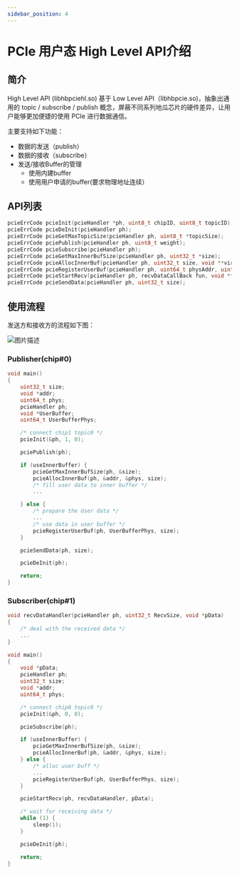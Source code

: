 ```yaml
---
sidebar_position: 4
---
```

# PCIe 用户态 High Level API介绍

## 简介

High Level API (libhbpciehl.so) 基于 Low Level API（libhbpcie.so)，抽象出通用的 topic / subscribe / publish 概念，屏蔽不同系列地瓜芯片的硬件差异，让用户能够更加便捷的使用 PCIe 进行数据通信。

主要支持如下功能：

- 数据的发送（publish）
- 数据的接收（subscribe）
- 发送/接收Buffer的管理
  - 使用内建buffer
  - 使用用户申请的buffer(要求物理地址连续）

## API列表

```c
pcieErrCode pcieInit(pcieHandler *ph, uint8_t chipID, uint8_t topicID);
pcieErrCode pcieDeInit(pcieHandler ph);
pcieErrCode pcieGetMaxTopicSize(pcieHandler ph, uint8_t *topicSize);
pcieErrCode pciePublish(pcieHandler ph, uint8_t weight);
pcieErrCode pcieSubscribe(pcieHandler ph);
pcieErrCode pcieGetMaxInnerBufSize(pcieHandler ph, uint32_t *size);
pcieErrCode pcieAllocInnerBuf(pcieHandler ph, uint32_t size, void **virtualAddr, uint64_t *physAddr);
pcieErrCode pcieRegisterUserBuf(pcieHandler ph, uint64_t physAddr, uint32_t size);
pcieErrCode pcieStartRecv(pcieHandler ph, recvDataCallBack fun, void *funData);
pcieErrCode pcieSendData(pcieHandler ph, uint32_t size);
```

## 使用流程

发送方和接收方的流程如下图：

![图片描述](https://rdk-doc.oss-cn-beijing.aliyuncs.com/doc/img/07_Advanced_development/02_linux_development/driver_development_s100/pcie/hl_process.png)

### Publisher(chip#0)

```c
void main()
{
    uint32_t size;
    void *addr;
    uint64_t phys;
    pcieHandler ph;
    void *UserBuffer;
    uint64_t UserBufferPhys;

    /* connect chip1 topic0 */
    pcieInit(&ph, 1, 0);

    pciePublish(ph);

    if (useInnerBuffer) {
        pcieGetMaxInnerBufSize(ph, &size);
        pcieAllocInnerBuf(ph, &addr, &phys, size);
        /* fill user data to inner buffer */
        ...

    } else {
        /* prepare the User data */
        ...
        /* use data in user buffer */
        pcieRegisterUserBuf(ph, UserBufferPhys, size);
    }

    pcieSendData(ph, size);

    pcieDeInit(ph);

    return;
}
```

### Subscriber(chip#1)

```c
void recvDataHandler(pcieHandler ph, uint32_t RecvSize, void *pData)
{
    /* deal with the received data */
    ...
}

void main()
{
    void *pData;
    pcieHandler ph;
    uint32_t size;
    void *addr;
    uint64_t phys;

    /* connect chip0 topic0 */
    pcieInit(&ph, 0, 0);

    pcieSubscribe(ph);

    if (useInnerBuffer) {
        pcieGetMaxInnerBufSize(ph, &size);
        pcieAllocInnerBuf(ph, &addr, &phys, size);
    } else {
        /* alloc user buff */
        ...
        pcieRegisterUserBuf(ph, UserBufferPhys, size);
    }

    pcieStartRecv(ph, recvDataHandler, pData);

    /* wait for receiving data */
    while (1) {
        sleep(1);
    }

    pcieDeInit(ph);

    return;
}
```
